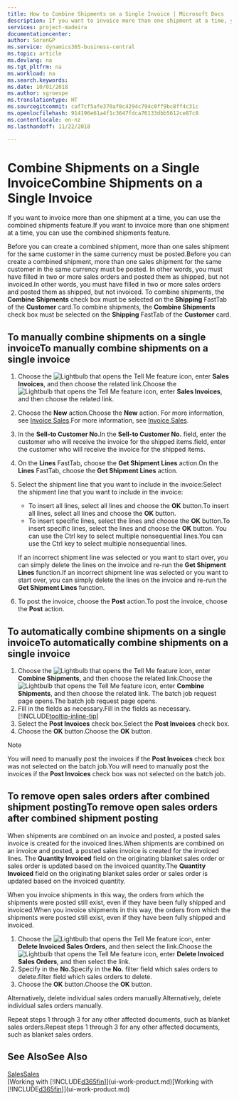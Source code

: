 ```yaml
---
title: How to Combine Shipments on a Single Invoice | Microsoft Docs
description: If you want to invoice more than one shipment at a time, you can use the combined shipments feature.
services: project-madeira
documentationcenter: 
author: SorenGP
ms.service: dynamics365-business-central
ms.topic: article
ms.devlang: na
ms.tgt_pltfrm: na
ms.workload: na
ms.search.keywords: 
ms.date: 10/01/2018
ms.author: sgroespe
ms.translationtype: HT
ms.sourcegitcommit: caf7cf5afe370af0c4294c794c0ff9bc8ff4c31c
ms.openlocfilehash: 914196e61a4f1c3647fdca76133dbb5612ce87c8
ms.contentlocale: en-nz
ms.lasthandoff: 11/22/2018

---
```

# <a name="combine-shipments-on-a-single-invoice"></a><span data-ttu-id="3a9b3-103">Combine Shipments on a Single Invoice</span><span class="sxs-lookup"><span data-stu-id="3a9b3-103">Combine Shipments on a Single Invoice</span></span>
<span data-ttu-id="3a9b3-104">If you want to invoice more than one shipment at a time, you can use the combined shipments feature.</span><span class="sxs-lookup"><span data-stu-id="3a9b3-104">If you want to invoice more than one shipment at a time, you can use the combined shipments feature.</span></span>  

 <span data-ttu-id="3a9b3-105">Before you can create a combined shipment, more than one sales shipment for the same customer in the same currency must be posted.</span><span class="sxs-lookup"><span data-stu-id="3a9b3-105">Before you can create a combined shipment, more than one sales shipment for the same customer in the same currency must be posted.</span></span> <span data-ttu-id="3a9b3-106">In other words, you must have filled in two or more sales orders and posted them as shipped, but not invoiced.</span><span class="sxs-lookup"><span data-stu-id="3a9b3-106">In other words, you must have filled in two or more sales orders and posted them as shipped, but not invoiced.</span></span> <span data-ttu-id="3a9b3-107">To combine shipments, the **Combine Shipments** check box must be selected on the **Shipping** FastTab of the **Customer** card.</span><span class="sxs-lookup"><span data-stu-id="3a9b3-107">To combine shipments, the **Combine Shipments** check box must be selected on the **Shipping** FastTab of the **Customer** card.</span></span>  

## <a name="to-manually-combine-shipments-on-a-single-invoice"></a><span data-ttu-id="3a9b3-108">To manually combine shipments on a single invoice</span><span class="sxs-lookup"><span data-stu-id="3a9b3-108">To manually combine shipments on a single invoice</span></span>  
1. <span data-ttu-id="3a9b3-109">Choose the ![Lightbulb that opens the Tell Me feature](media/ui-search/search_small.png "Tell me what you want to do") icon, enter **Sales Invoices**, and then choose the related link.</span><span class="sxs-lookup"><span data-stu-id="3a9b3-109">Choose the ![Lightbulb that opens the Tell Me feature](media/ui-search/search_small.png "Tell me what you want to do") icon, enter **Sales Invoices**, and then choose the related link.</span></span>  
2. <span data-ttu-id="3a9b3-110">Choose the **New** action.</span><span class="sxs-lookup"><span data-stu-id="3a9b3-110">Choose the **New** action.</span></span> <span data-ttu-id="3a9b3-111">For more information, see [Invoice Sales](sales-how-invoice-sales.md).</span><span class="sxs-lookup"><span data-stu-id="3a9b3-111">For more information, see [Invoice Sales](sales-how-invoice-sales.md).</span></span>
3. <span data-ttu-id="3a9b3-112">In the **Sell-to Customer No.**</span><span class="sxs-lookup"><span data-stu-id="3a9b3-112">In the **Sell-to Customer No.**</span></span> <span data-ttu-id="3a9b3-113">field, enter the customer who will receive the invoice for the shipped items.</span><span class="sxs-lookup"><span data-stu-id="3a9b3-113">field, enter the customer who will receive the invoice for the shipped items.</span></span>  
4. <span data-ttu-id="3a9b3-114">On the **Lines** FastTab, choose the **Get Shipment Lines** action.</span><span class="sxs-lookup"><span data-stu-id="3a9b3-114">On the **Lines** FastTab, choose the **Get Shipment Lines** action.</span></span>  
5. <span data-ttu-id="3a9b3-115">Select the shipment line that you want to include in the invoice:</span><span class="sxs-lookup"><span data-stu-id="3a9b3-115">Select the shipment line that you want to include in the invoice:</span></span>  

    - <span data-ttu-id="3a9b3-116">To insert all lines, select all lines and choose the **OK** button.</span><span class="sxs-lookup"><span data-stu-id="3a9b3-116">To insert all lines, select all lines and choose the **OK** button.</span></span>  
    - <span data-ttu-id="3a9b3-117">To insert specific lines, select the lines and choose the **OK** button.</span><span class="sxs-lookup"><span data-stu-id="3a9b3-117">To insert specific lines, select the lines and choose the **OK** button.</span></span> <span data-ttu-id="3a9b3-118">You can use the Ctrl key to select multiple nonsequential lines.</span><span class="sxs-lookup"><span data-stu-id="3a9b3-118">You can use the Ctrl key to select multiple nonsequential lines.</span></span>  

    <span data-ttu-id="3a9b3-119">If an incorrect shipment line was selected or you want to start over, you can simply delete the lines on the invoice and re-run the **Get Shipment Lines** function.</span><span class="sxs-lookup"><span data-stu-id="3a9b3-119">If an incorrect shipment line was selected or you want to start over, you can simply delete the lines on the invoice and re-run the **Get Shipment Lines** function.</span></span>  
7. <span data-ttu-id="3a9b3-120">To post the invoice, choose the **Post** action.</span><span class="sxs-lookup"><span data-stu-id="3a9b3-120">To post the invoice, choose the **Post** action.</span></span>  

## <a name="to-automatically-combine-shipments-on-a-single-invoice"></a><span data-ttu-id="3a9b3-121">To automatically combine shipments on a single invoice</span><span class="sxs-lookup"><span data-stu-id="3a9b3-121">To automatically combine shipments on a single invoice</span></span>  
1. <span data-ttu-id="3a9b3-122">Choose the ![Lightbulb that opens the Tell Me feature](media/ui-search/search_small.png "Tell me what you want to do") icon, enter **Combine Shipments**, and then choose the related link.</span><span class="sxs-lookup"><span data-stu-id="3a9b3-122">Choose the ![Lightbulb that opens the Tell Me feature](media/ui-search/search_small.png "Tell me what you want to do") icon, enter **Combine Shipments**, and then choose the related link.</span></span> <span data-ttu-id="3a9b3-123">The batch job request page opens.</span><span class="sxs-lookup"><span data-stu-id="3a9b3-123">The batch job request page opens.</span></span>  
2. <span data-ttu-id="3a9b3-124">Fill in the fields as necessary.</span><span class="sxs-lookup"><span data-stu-id="3a9b3-124">Fill in the fields as necessary.</span></span> [!INCLUDE[tooltip-inline-tip](includes/tooltip-inline-tip_md.md)]
3. <span data-ttu-id="3a9b3-125">Select the **Post Invoices** check box.</span><span class="sxs-lookup"><span data-stu-id="3a9b3-125">Select the **Post Invoices** check box.</span></span>  
4.  <span data-ttu-id="3a9b3-126">Choose the **OK** button.</span><span class="sxs-lookup"><span data-stu-id="3a9b3-126">Choose the **OK** button.</span></span>  

> [!NOTE]  
>  <span data-ttu-id="3a9b3-127">You will need to manually post the invoices if the **Post Invoices** check box was not selected on the batch job.</span><span class="sxs-lookup"><span data-stu-id="3a9b3-127">You will need to manually post the invoices if the **Post Invoices** check box was not selected on the batch job.</span></span>  

## <a name="to-remove-open-sales-orders-after-combined-shipment-posting"></a><span data-ttu-id="3a9b3-128">To remove open sales orders after combined shipment posting</span><span class="sxs-lookup"><span data-stu-id="3a9b3-128">To remove open sales orders after combined shipment posting</span></span> 
<span data-ttu-id="3a9b3-129">When shipments are combined on an invoice and posted, a posted sales invoice is created for the invoiced lines.</span><span class="sxs-lookup"><span data-stu-id="3a9b3-129">When shipments are combined on an invoice and posted, a posted sales invoice is created for the invoiced lines.</span></span> <span data-ttu-id="3a9b3-130">The **Quantity Invoiced** field on the originating blanket sales order or sales order is updated based on the invoiced quantity.</span><span class="sxs-lookup"><span data-stu-id="3a9b3-130">The **Quantity Invoiced** field on the originating blanket sales order or sales order is updated based on the invoiced quantity.</span></span>  

<span data-ttu-id="3a9b3-131">When you invoice shipments in this way, the orders from which the shipments were posted still exist, even if they have been fully shipped and invoiced.</span><span class="sxs-lookup"><span data-stu-id="3a9b3-131">When you invoice shipments in this way, the orders from which the shipments were posted still exist, even if they have been fully shipped and invoiced.</span></span>   

1. <span data-ttu-id="3a9b3-132">Choose the ![Lightbulb that opens the Tell Me feature](media/ui-search/search_small.png "Tell me what you want to do") icon, enter **Delete Invoiced Sales Orders**, and then select the link.</span><span class="sxs-lookup"><span data-stu-id="3a9b3-132">Choose the ![Lightbulb that opens the Tell Me feature](media/ui-search/search_small.png "Tell me what you want to do") icon, enter **Delete Invoiced Sales Orders**, and then select the link.</span></span>  
2. <span data-ttu-id="3a9b3-133">Specify in the **No.**</span><span class="sxs-lookup"><span data-stu-id="3a9b3-133">Specify in the **No.**</span></span> <span data-ttu-id="3a9b3-134">filter field which sales orders to delete.</span><span class="sxs-lookup"><span data-stu-id="3a9b3-134">filter field which sales orders to delete.</span></span>  
3. <span data-ttu-id="3a9b3-135">Choose the **OK** button.</span><span class="sxs-lookup"><span data-stu-id="3a9b3-135">Choose the **OK** button.</span></span>  

<span data-ttu-id="3a9b3-136">Alternatively, delete individual sales orders manually.</span><span class="sxs-lookup"><span data-stu-id="3a9b3-136">Alternatively, delete individual sales orders manually.</span></span>  

<span data-ttu-id="3a9b3-137">Repeat steps 1 through 3 for any other affected documents, such as blanket sales orders.</span><span class="sxs-lookup"><span data-stu-id="3a9b3-137">Repeat steps 1 through 3 for any other affected documents, such as blanket sales orders.</span></span>

## <a name="see-also"></a><span data-ttu-id="3a9b3-138">See Also</span><span class="sxs-lookup"><span data-stu-id="3a9b3-138">See Also</span></span>  
[<span data-ttu-id="3a9b3-139">Sales</span><span class="sxs-lookup"><span data-stu-id="3a9b3-139">Sales</span></span>](sales-manage-sales.md)  
<span data-ttu-id="3a9b3-140">[Working with [!INCLUDE[d365fin](includes/d365fin_md.md)]](ui-work-product.md)</span><span class="sxs-lookup"><span data-stu-id="3a9b3-140">[Working with [!INCLUDE[d365fin](includes/d365fin_md.md)]](ui-work-product.md)</span></span>

